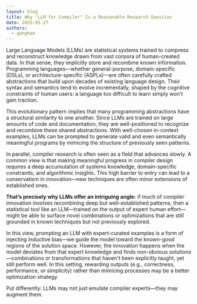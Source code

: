 ```yaml
---
layout: blog
title: Why "LLM for Compiler" Is a Reasonable Research Question
date: 2025-05-27
authors:
  - genghan
---
```


Large Language Models (LLMs) are statistical systems trained to compress and reconstruct knowledge drawn from vast corpora of human-created data. In that sense, they implicitly store and recombine known information. Programming languages—whether general-purpose, domain-specific (DSLs), or architecture-specific (ASPLs)—are often carefully crafted abstractions that build upon decades of existing language design. Their syntax and semantics tend to evolve incrementally, shaped by the cognitive constraints of human users: a language too difficult to learn simply won’t gain traction.

This evolutionary pattern implies that many programming abstractions have a structural similarity to one another. Since LLMs are trained on large amounts of code and documentation, they are well-positioned to recognize and recombine these shared abstractions. With well-chosen in-context examples, LLMs can be prompted to generate valid and even semantically meaningful programs by mimicing the structure of previously seen patterns.

In parallel, compiler research is often seen as a field that advances slowly. A common view is that making meaningful progress in compiler design requires a deep accumulation of systems knowledge, domain-specific constraints, and algorithmic insights. This high barrier to entry can lead to a conservatism in innovation—new techniques are often minor extensions of established ones.

<strong>That’s precisely why LLMs offer an intriguing angle:</strong> if much of compiler innovation involves recombining deep but well-established patterns, then a statistical tool like an LLM—trained on the output of expert human effort—might be able to surface novel combinations or optimizations that are still grounded in known techniques but not previously explored.

In this view, prompting an LLM with expert-curated examples is a form of injecting inductive bias—we guide the model toward the known-good regions of the solution space. However, the innovation happens when the model deviates from that expert knowledge and finds non-obvious solutions—combinations or transformations that haven't been explicitly taught, yet still perform well. In this setting, rewarding outputs (e.g., correctness, performance, or simplicity) rather than mimicing processes may be a better optimization strategy.

Put differently: LLMs may not just emulate compiler experts—they may augment them.